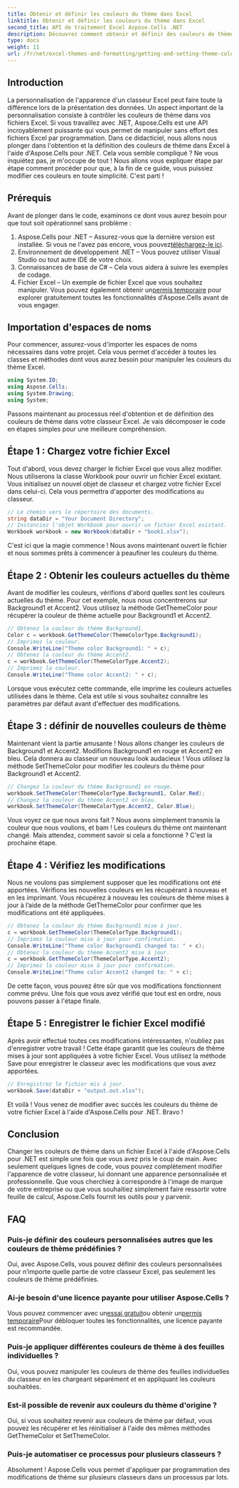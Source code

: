 ```yaml
---
title: Obtenir et définir les couleurs du thème dans Excel
linktitle: Obtenir et définir les couleurs du thème dans Excel
second_title: API de traitement Excel Aspose.Cells .NET
description: Découvrez comment obtenir et définir des couleurs de thème dans Excel à l'aide d'Aspose.Cells pour .NET avec ce didacticiel facile à suivre. Guide complet étape par étape et exemples de code inclus.
type: docs
weight: 11
url: /fr/net/excel-themes-and-formatting/getting-and-setting-theme-colors/
---
```

## Introduction
La personnalisation de l'apparence d'un classeur Excel peut faire toute la différence lors de la présentation des données. Un aspect important de la personnalisation consiste à contrôler les couleurs de thème dans vos fichiers Excel. Si vous travaillez avec .NET, Aspose.Cells est une API incroyablement puissante qui vous permet de manipuler sans effort des fichiers Excel par programmation. Dans ce didacticiel, nous allons nous plonger dans l'obtention et la définition des couleurs de thème dans Excel à l'aide d'Aspose.Cells pour .NET.
Cela vous semble compliqué ? Ne vous inquiétez pas, je m'occupe de tout ! Nous allons vous expliquer étape par étape comment procéder pour que, à la fin de ce guide, vous puissiez modifier ces couleurs en toute simplicité. C'est parti !
## Prérequis
Avant de plonger dans le code, examinons ce dont vous aurez besoin pour que tout soit opérationnel sans problème :
1. Aspose.Cells pour .NET – Assurez-vous que la dernière version est installée. Si vous ne l'avez pas encore, vous pouvez[téléchargez-le ici](https://releases.aspose.com/cells/net/).
2. Environnement de développement .NET – Vous pouvez utiliser Visual Studio ou tout autre IDE de votre choix.
3. Connaissances de base de C# – Cela vous aidera à suivre les exemples de codage.
4. Fichier Excel – Un exemple de fichier Excel que vous souhaitez manipuler.
 Vous pouvez également obtenir un[permis temporaire](https://purchase.aspose.com/temporary-license/) pour explorer gratuitement toutes les fonctionnalités d'Aspose.Cells avant de vous engager.
## Importation d'espaces de noms
Pour commencer, assurez-vous d'importer les espaces de noms nécessaires dans votre projet. Cela vous permet d'accéder à toutes les classes et méthodes dont vous aurez besoin pour manipuler les couleurs du thème Excel.
```csharp
using System.IO;
using Aspose.Cells;
using System.Drawing;
using System;
```
Passons maintenant au processus réel d'obtention et de définition des couleurs de thème dans votre classeur Excel. Je vais décomposer le code en étapes simples pour une meilleure compréhension.
## Étape 1 : Chargez votre fichier Excel
Tout d'abord, vous devez charger le fichier Excel que vous allez modifier. Nous utiliserons la classe Workbook pour ouvrir un fichier Excel existant.
Vous initialisez un nouvel objet de classeur et chargez votre fichier Excel dans celui-ci. Cela vous permettra d'apporter des modifications au classeur.
```csharp
// Le chemin vers le répertoire des documents.
string dataDir = "Your Document Directory";
// Instanciez l'objet Workbook pour ouvrir un fichier Excel existant.
Workbook workbook = new Workbook(dataDir + "book1.xlsx");
```
C'est ici que la magie commence ! Nous avons maintenant ouvert le fichier et nous sommes prêts à commencer à peaufiner les couleurs du thème.
## Étape 2 : Obtenir les couleurs actuelles du thème
Avant de modifier les couleurs, vérifions d'abord quelles sont les couleurs actuelles du thème. Pour cet exemple, nous nous concentrerons sur Background1 et Accent2.
Vous utilisez la méthode GetThemeColor pour récupérer la couleur de thème actuelle pour Background1 et Accent2.
```csharp
// Obtenez la couleur du thème Background1.
Color c = workbook.GetThemeColor(ThemeColorType.Background1);
// Imprimez la couleur.
Console.WriteLine("Theme color Background1: " + c);
// Obtenez la couleur du thème Accent2.
c = workbook.GetThemeColor(ThemeColorType.Accent2);
// Imprimez la couleur.
Console.WriteLine("Theme color Accent2: " + c);
```
Lorsque vous exécutez cette commande, elle imprime les couleurs actuelles utilisées dans le thème. Cela est utile si vous souhaitez connaître les paramètres par défaut avant d'effectuer des modifications.
## Étape 3 : définir de nouvelles couleurs de thème
Maintenant vient la partie amusante ! Nous allons changer les couleurs de Background1 et Accent2. Modifions Background1 en rouge et Accent2 en bleu. Cela donnera au classeur un nouveau look audacieux !
Vous utilisez la méthode SetThemeColor pour modifier les couleurs du thème pour Background1 et Accent2.
```csharp
// Changez la couleur du thème Background1 en rouge.
workbook.SetThemeColor(ThemeColorType.Background1, Color.Red);
// Changez la couleur du thème Accent2 en bleu.
workbook.SetThemeColor(ThemeColorType.Accent2, Color.Blue);
```
Vous voyez ce que nous avons fait ? Nous avons simplement transmis la couleur que nous voulions, et bam ! Les couleurs du thème ont maintenant changé. Mais attendez, comment savoir si cela a fonctionné ? C'est la prochaine étape.
## Étape 4 : Vérifiez les modifications
Nous ne voulons pas simplement supposer que les modifications ont été apportées. Vérifions les nouvelles couleurs en les récupérant à nouveau et en les imprimant.
Vous récupérez à nouveau les couleurs de thème mises à jour à l’aide de la méthode GetThemeColor pour confirmer que les modifications ont été appliquées.
```csharp
// Obtenez la couleur du thème Background1 mise à jour.
c = workbook.GetThemeColor(ThemeColorType.Background1);
// Imprimez la couleur mise à jour pour confirmation.
Console.WriteLine("Theme color Background1 changed to: " + c);
// Obtenez la couleur du thème Accent2 mise à jour.
c = workbook.GetThemeColor(ThemeColorType.Accent2);
// Imprimez la couleur mise à jour pour confirmation.
Console.WriteLine("Theme color Accent2 changed to: " + c);
```
De cette façon, vous pouvez être sûr que vos modifications fonctionnent comme prévu. Une fois que vous avez vérifié que tout est en ordre, nous pouvons passer à l'étape finale.
## Étape 5 : Enregistrer le fichier Excel modifié
Après avoir effectué toutes ces modifications intéressantes, n'oubliez pas d'enregistrer votre travail ! Cette étape garantit que les couleurs de thème mises à jour sont appliquées à votre fichier Excel.
Vous utilisez la méthode Save pour enregistrer le classeur avec les modifications que vous avez apportées.
```csharp
// Enregistrez le fichier mis à jour.
workbook.Save(dataDir + "output.out.xlsx");
```
Et voilà ! Vous venez de modifier avec succès les couleurs du thème de votre fichier Excel à l'aide d'Aspose.Cells pour .NET. Bravo !
## Conclusion
Changer les couleurs de thème dans un fichier Excel à l'aide d'Aspose.Cells pour .NET est simple une fois que vous avez pris le coup de main. Avec seulement quelques lignes de code, vous pouvez complètement modifier l'apparence de votre classeur, lui donnant une apparence personnalisée et professionnelle. Que vous cherchiez à correspondre à l'image de marque de votre entreprise ou que vous souhaitiez simplement faire ressortir votre feuille de calcul, Aspose.Cells fournit les outils pour y parvenir.
## FAQ
### Puis-je définir des couleurs personnalisées autres que les couleurs de thème prédéfinies ?
Oui, avec Aspose.Cells, vous pouvez définir des couleurs personnalisées pour n’importe quelle partie de votre classeur Excel, pas seulement les couleurs de thème prédéfinies.
### Ai-je besoin d'une licence payante pour utiliser Aspose.Cells ?
 Vous pouvez commencer avec un[essai gratuit](https://releases.aspose.com/)ou obtenir un[permis temporaire](https://purchase.aspose.com/temporary-license/)Pour débloquer toutes les fonctionnalités, une licence payante est recommandée.
### Puis-je appliquer différentes couleurs de thème à des feuilles individuelles ?
Oui, vous pouvez manipuler les couleurs de thème des feuilles individuelles du classeur en les chargeant séparément et en appliquant les couleurs souhaitées.
### Est-il possible de revenir aux couleurs du thème d'origine ?
Oui, si vous souhaitez revenir aux couleurs de thème par défaut, vous pouvez les récupérer et les réinitialiser à l'aide des mêmes méthodes GetThemeColor et SetThemeColor.
### Puis-je automatiser ce processus pour plusieurs classeurs ?
Absolument ! Aspose.Cells vous permet d'appliquer par programmation des modifications de thème sur plusieurs classeurs dans un processus par lots.